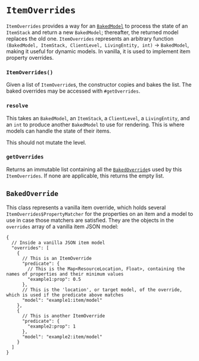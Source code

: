 `ItemOverrides`
==================

`ItemOverrides` provides a way for an [`BakedModel`][baked] to process the state of an `ItemStack` and return a new `BakedModel`; thereafter, the returned model replaces the old one. `ItemOverrides` represents an arbitrary function `(BakedModel, ItemStack, ClientLevel, LivingEntity, int)` → `BakedModel`, making it useful for dynamic models. In vanilla, it is used to implement item property overrides.

### `ItemOverrides()`

Given a list of `ItemOverride`s, the constructor copies and bakes the list. The baked overrides may be accessed with `#getOverrides`.

### `resolve`

This takes an `BakedModel`, an `ItemStack`, a `ClientLevel`, a `LivingEntity`, and an `int` to produce another `BakedModel` to use for rendering. This is where models can handle the state of their items.

This should not mutate the level.

### `getOverrides`

Returns an immutable list containing all the [`BakedOverride`][override]s used by this `ItemOverrides`. If none are applicable, this returns the empty list.

## `BakedOverride`

This class represents a vanilla item override, which holds several `ItemOverrides$PropertyMatcher` for the properties on an item and a model to use in case those matchers are satisfied. They are the objects in the `overrides` array of a vanilla item JSON model:

```json5
{
  // Inside a vanilla JSON item model
  "overrides": [
    {
      // This is an ItemOverride
      "predicate": {
        // This is the Map<ResourceLocation, Float>, containing the names of properties and their minimum values
        "example1:prop": 0.5
      },
      // This is the 'location', or target model, of the override, which is used if the predicate above matches
      "model": "example1:item/model"
    },
    {
      // This is another ItemOverride
      "predicate": {
        "example2:prop": 1
      },
      "model": "example2:item/model"
    }
  ]
}
```

[baked]: ./bakedmodel.md
[override]: #bakedoverride
